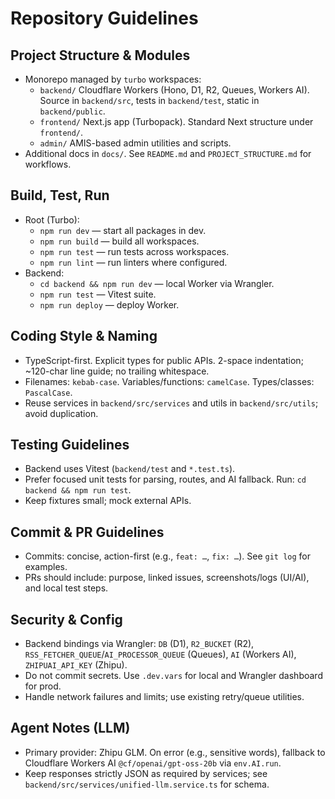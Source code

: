 # Repository Guidelines

## Project Structure & Modules
- Monorepo managed by `turbo` workspaces:
  - `backend/` Cloudflare Workers (Hono, D1, R2, Queues, Workers AI). Source in `backend/src`, tests in `backend/test`, static in `backend/public`.
  - `frontend/` Next.js app (Turbopack). Standard Next structure under `frontend/`.
  - `admin/` AMIS-based admin utilities and scripts.
- Additional docs in `docs/`. See `README.md` and `PROJECT_STRUCTURE.md` for workflows.

## Build, Test, Run
- Root (Turbo):
  - `npm run dev` — start all packages in dev.
  - `npm run build` — build all workspaces.
  - `npm run test` — run tests across workspaces.
  - `npm run lint` — run linters where configured.
- Backend:
  - `cd backend && npm run dev` — local Worker via Wrangler.
  - `npm run test` — Vitest suite.
  - `npm run deploy` — deploy Worker.

## Coding Style & Naming
- TypeScript-first. Explicit types for public APIs. 2-space indentation; ~120-char line guide; no trailing whitespace.
- Filenames: `kebab-case`. Variables/functions: `camelCase`. Types/classes: `PascalCase`.
- Reuse services in `backend/src/services` and utils in `backend/src/utils`; avoid duplication.

## Testing Guidelines
- Backend uses Vitest (`backend/test` and `*.test.ts`).
- Prefer focused unit tests for parsing, routes, and AI fallback. Run: `cd backend && npm run test`.
- Keep fixtures small; mock external APIs.

## Commit & PR Guidelines
- Commits: concise, action-first (e.g., `feat: …`, `fix: …`). See `git log` for examples.
- PRs should include: purpose, linked issues, screenshots/logs (UI/AI), and local test steps.

## Security & Config
- Backend bindings via Wrangler: `DB` (D1), `R2_BUCKET` (R2), `RSS_FETCHER_QUEUE`/`AI_PROCESSOR_QUEUE` (Queues), `AI` (Workers AI), `ZHIPUAI_API_KEY` (Zhipu).
- Do not commit secrets. Use `.dev.vars` for local and Wrangler dashboard for prod.
- Handle network failures and limits; use existing retry/queue utilities.

## Agent Notes (LLM)
- Primary provider: Zhipu GLM. On error (e.g., sensitive words), fallback to Cloudflare Workers AI `@cf/openai/gpt-oss-20b` via `env.AI.run`.
- Keep responses strictly JSON as required by services; see `backend/src/services/unified-llm.service.ts` for schema.

